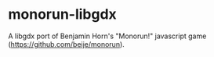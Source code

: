 monorun-libgdx
==============

A libgdx port of Benjamin Horn's "Monorun!" javascript game (https://github.com/beije/monorun).

